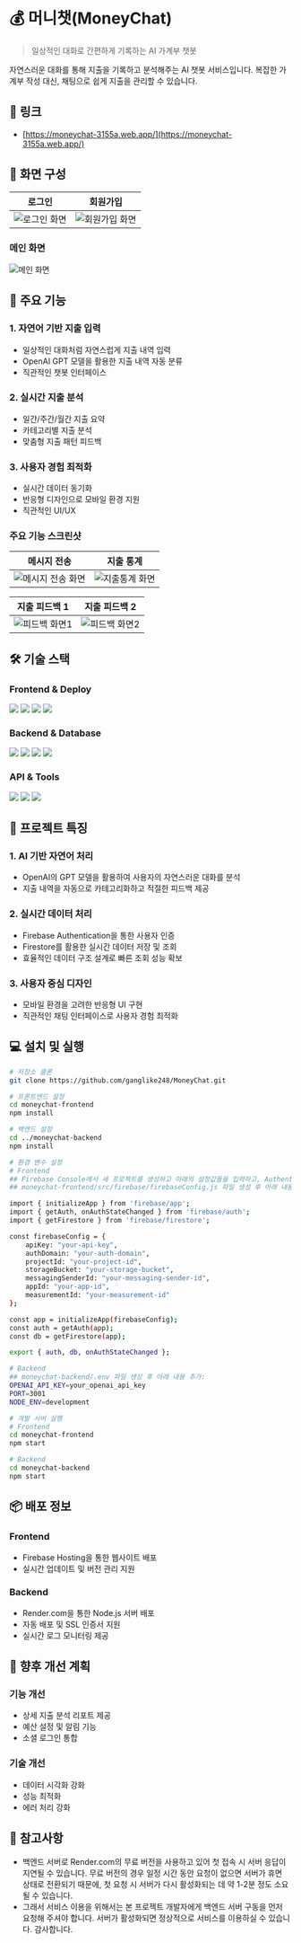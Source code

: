 # 💰 머니챗(MoneyChat)

> 일상적인 대화로 간편하게 기록하는 AI 가계부 챗봇

자연스러운 대화를 통해 지출을 기록하고 분석해주는 AI 챗봇 서비스입니다. 복잡한 가계부 작성 대신, 채팅으로 쉽게 지출을 관리할 수 있습니다.

## 🔗 링크
- [https://moneychat-3155a.web.app/](https://moneychat-3155a.web.app/)

## 💫 화면 구성

| 로그인 | 회원가입 |
|:---:|:---:|
|![로그인 화면](./images/로그인.png)|![회원가입 화면](./images/회원가입.png)|

### 메인 화면
![메인 화면](./images/기본페이지.png)

## 📌 주요 기능

### 1. 자연어 기반 지출 입력
- 일상적인 대화처럼 자연스럽게 지출 내역 입력
- OpenAI GPT 모델을 활용한 지출 내역 자동 분류
- 직관적인 챗봇 인터페이스

### 2. 실시간 지출 분석
- 일간/주간/월간 지출 요약
- 카테고리별 지출 분석
- 맞춤형 지출 패턴 피드백

### 3. 사용자 경험 최적화
- 실시간 데이터 동기화
- 반응형 디자인으로 모바일 환경 지원
- 직관적인 UI/UX

### 주요 기능 스크린샷

| 메시지 전송 | 지출 통계 |
|:---:|:---:|
|![메시지 전송 화면](./images/메시지전송.png)|![지출통계 화면](./images/지출통계.png)|

| 지출 피드백 1 | 지출 피드백 2 |
|:---:|:---:|
|![피드백 화면1](./images/피드백1.png)|![피드백 화면2](./images/피드백2.png)|

## 🛠 기술 스택

### Frontend & Deploy
<div>
  <img src="https://img.shields.io/badge/React-61DAFB?style=flat&logo=React&logoColor=white"/>
  <img src="https://img.shields.io/badge/React Router-CA4245?style=flat&logo=React Router&logoColor=white"/>
  <img src="https://img.shields.io/badge/CSS3-1572B6?style=flat&logo=CSS3&logoColor=white"/>
  <img src="https://img.shields.io/badge/Firebase Hosting-FFCA28?style=flat&logo=Firebase&logoColor=black"/>
</div>

### Backend & Database
<div>
  <img src="https://img.shields.io/badge/Node.js-339933?style=flat&logo=Node.js&logoColor=white"/>
  <img src="https://img.shields.io/badge/Express-000000?style=flat&logo=Express&logoColor=white"/>
  <img src="https://img.shields.io/badge/Firebase-FFCA28?style=flat&logo=Firebase&logoColor=black"/>
  <img src="https://img.shields.io/badge/Render-46E3B7?style=flat&logo=Render&logoColor=white"/>
</div>

### API & Tools
<div>
  <img src="https://img.shields.io/badge/OpenAI-412991?style=flat&logo=OpenAI&logoColor=white"/>
  <img src="https://img.shields.io/badge/NPM-CB3837?style=flat&logo=NPM&logoColor=white"/>
  <img src="https://img.shields.io/badge/Git-F05032?style=flat&logo=Git&logoColor=white"/>
</div>

## 🌟 프로젝트 특징

### 1. AI 기반 자연어 처리
- OpenAI의 GPT 모델을 활용하여 사용자의 자연스러운 대화를 분석
- 지출 내역을 자동으로 카테고리화하고 적절한 피드백 제공

### 2. 실시간 데이터 처리
- Firebase Authentication을 통한 사용자 인증
- Firestore를 활용한 실시간 데이터 저장 및 조회
- 효율적인 데이터 구조 설계로 빠른 조회 성능 확보

### 3. 사용자 중심 디자인
- 모바일 환경을 고려한 반응형 UI 구현
- 직관적인 채팅 인터페이스로 사용자 경험 최적화

## 💻 설치 및 실행

```bash
# 저장소 클론
git clone https://github.com/ganglike248/MoneyChat.git

# 프론트엔드 설정
cd moneychat-frontend
npm install

# 백엔드 설정
cd ../moneychat-backend
npm install

# 환경 변수 설정
# Frontend 
## Firebase Console에서 새 프로젝트를 생성하고 아래의 설정값들을 입력하고, Authentication를 설정해주세요.
## moneychat-frontend/src/firebase/firebaseConfig.js 파일 생성 후 아래 내용 추가:

import { initializeApp } from 'firebase/app';
import { getAuth, onAuthStateChanged } from 'firebase/auth';
import { getFirestore } from 'firebase/firestore';

const firebaseConfig = {
    apiKey: "your-api-key",
    authDomain: "your-auth-domain",
    projectId: "your-project-id",
    storageBucket: "your-storage-bucket",
    messagingSenderId: "your-messaging-sender-id",
    appId: "your-app-id",
    measurementId: "your-measurement-id"
};

const app = initializeApp(firebaseConfig);
const auth = getAuth(app);
const db = getFirestore(app);

export { auth, db, onAuthStateChanged };

# Backend
## moneychat-backend/.env 파일 생성 후 아래 내용 추가:
OPENAI_API_KEY=your_openai_api_key
PORT=3001
NODE_ENV=development

# 개발 서버 실행
# Frontend
cd moneychat-frontend
npm start

# Backend
cd moneychat-backend
npm start
```

## 📦 배포 정보

### Frontend

- Firebase Hosting을 통한 웹사이트 배포
- 실시간 업데이트 및 버전 관리 지원

### Backend

- Render.com을 통한 Node.js 서버 배포
- 자동 배포 및 SSL 인증서 지원
- 실시간 로그 모니터링 제공

## 📝 향후 개선 계획

### 기능 개선

- 상세 지출 분석 리포트 제공
- 예산 설정 및 알림 기능
- 소셜 로그인 통합


### 기술 개선

- 데이터 시각화 강화
- 성능 최적화
- 에러 처리 강화


## 📌 참고사항

- 백엔드 서버로 Render.com의 무료 버전을 사용하고 있어 첫 접속 시 서버 응답이 지연될 수 있습니다. 무료 버전의 경우 일정 시간 동안 요청이 없으면 서버가 휴면 상태로 전환되기 때문에, 첫 요청 시 서버가 다시 활성화되는 데 약 1-2분 정도 소요될 수 있습니다.
- 그래서 서비스 이용을 위해서는 본 프로젝트 개발자에게 백엔드 서버 구동을 먼저 요청해 주셔야 합니다. 서버가 활성화되면 정상적으로 서비스를 이용하실 수 있습니다. 감사합니다.
